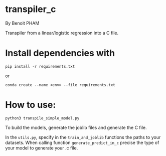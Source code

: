 # transpiler_c
By Benoit PHAM

Transpiler from a linear/logistic regression into a C file.

# Install dependencies with 
```
pip install -r requirements.txt
```
or
```
conda create --name <env> --file requirements.txt
```

# How to use:
```
python3 transpile_simple_model.py
```
To build the models, generate the joblib files and generate the C file.

In the `utils.py`, specify in the `train_and_joblib` functions the paths to your datasets.
When calling function `generate_predict_in_c` precise the type of your model to generate your .c file.

